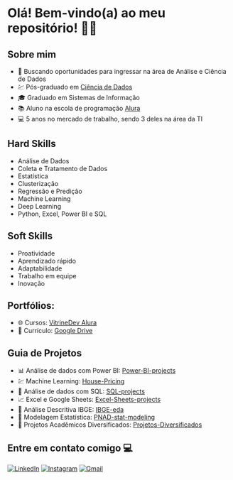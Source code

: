 <h1>Olá! Bem-vindo(a) ao meu repositório! 🧑‍💻</h1>

## Sobre mim

- 🔭 Buscando oportunidades para ingressar na área de Análise e Ciência de Dados
- 💹 Pós-graduado em [Ciência de Dados](https://github.com/paulo-emilio/Pos-Graduacao-Data-Science)
- 🎓 Graduado em Sistemas de Informação
- 📚 Aluno na escola de programação [Alura](https://cursos.alura.com.br/analista-de-dados-paulo-emilio-1690508096886-p631337)
- 💻 5 anos no mercado de trabalho, sendo 3 deles na área da TI

## Hard Skills 
- Análise de Dados
- Coleta e Tratamento de Dados
- Estatística
- Clusterização
- Regressão e Predição
- Machine Learning
- Deep Learning
- Python, Excel, Power BI e SQL

## Soft Skills
- Proatividade
- Aprendizado rápido
- Adaptabilidade
- Trabalho em equipe
- Inovação


## Portfólios: 

- 🌐 Cursos: [VitrineDev Alura](https://cursos.alura.com.br/vitrinedev/paulo-emilio)
- 📄 Currículo: [Google Drive](https://drive.google.com/file/d/1euJtzX6BuXnvAummmRNvwzNikdGsWCDe/view?usp=sharing)


## Guia de Projetos
- 📊 Análise de dados com Power BI: [Power-BI-projects](https://github.com/paulo-emilio/Power-BI-projects)
- 💹 Machine Learning: [House-Pricing](https://github.com/paulo-emilio/House-Pricing-machine-learning)
- 🎲 Análise de dados com SQL: [SQL-projects](https://github.com/paulo-emilio/SQL-projects)
- 📈 Excel e Google Sheets: [Excel-Sheets-projects](https://github.com/paulo-emilio/Excel-Sheets-projects)
- 📜 Análise Descritiva IBGE: [IBGE-eda](https://github.com/paulo-emilio/IBGE-eda)
- 🧮 Modelagem Estatística: [PNAD-stat-modeling](https://github.com/paulo-emilio/PNAD-stat-modeling)
- 📂 Projetos Acadêmicos Diversificados: [Projetos-Diversificados](https://github.com/paulo-emilio/Projetos-Academicos-Diversificados)
 

## Entre em contato comigo 💻

[<img alt="LinkedIn" src="https://img.shields.io/badge/linkedin%20-%230077B5.svg?&style=for-the-badge&logo=linkedin&logoColor=white"/>](https://www.linkedin.com/in/paulo-emilio/)
[<img alt="Instagram" src="https://img.shields.io/badge/pauloemilio%20-%23E4405F.svg?&style=for-the-badge&logo=Instagram&logoColor=white"/>](https://www.instagram.com/pauloemilio__/)
[<img alt="Gmail" src="https://img.shields.io/badge/Gmail-D14836?style=for-the-badge&logo=gmail&logoColor=white" />
](mailto:pauloemilio.sistemas@gmail.com)



<!-- 
![paulo-emilio's Stats](https://github-readme-stats.vercel.app/api?username=paulo-emilio&theme=chartreuse-dark&show_icons=true&hide_border=true&count_private=true)
![paulo-emilio's Streak](https://github-readme-streak-stats.herokuapp.com/?user=paulo-emilio&theme=chartreuse-dark&hide_border=true)
![paulo-emilio's Top Languages](https://github-readme-stats.vercel.app/api/top-langs/?username=paulo-emilio&theme=chartreuse-dark&show_icons=true&hide_border=true&layout=compact)
-->
